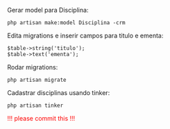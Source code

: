 Gerar model para Disciplina:

    php artisan make:model Disciplina -crm

Edita migrations e inserir campos para titulo e ementa:

    $table->string('titulo');
    $table->text('ementa');

Rodar migrations:

    php artisan migrate

Cadastrar disciplinas usando tinker:

    php artisan tinker

<div style="color:red;">!!! please commit this !!!</div>
